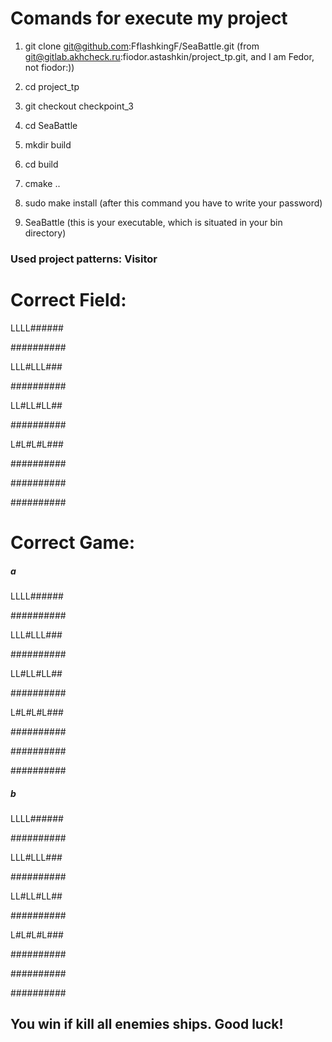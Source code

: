 # Comands for execute my project

1) git clone git@github.com:FflashkingF/SeaBattle.git (from git@gitlab.akhcheck.ru:fiodor.astashkin/project_tp.git, and I am Fedor, not fiodor:))

2) cd project_tp

3) git checkout checkpoint_3

4) cd SeaBattle

5) mkdir build

6) cd build

7) cmake ..

8) sudo make install (after this command you have to write your password)

9) SeaBattle (this is your executable, which is situated in your bin directory)

### Used project patterns: Visitor

# Correct Field:

LLLL######

##########

LLL#LLL###

##########

LL#LL#LL##

##########

L#L#L#L###

##########

##########

##########

# Correct Game:

##### a

LLLL######

##########

LLL#LLL###

##########

LL#LL#LL##

##########

L#L#L#L###

##########

##########

##########

##### b

LLLL######

##########

LLL#LLL###

##########

LL#LL#LL##

##########

L#L#L#L###

##########

##########

##########

## You win if kill all enemies ships. Good luck!
